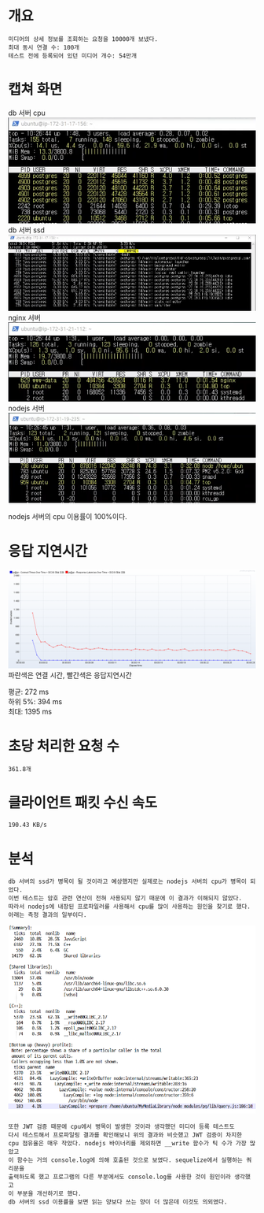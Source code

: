 # 개요
    미디어의 상세 정보를 조회하는 요청을 10000개 보냈다.
    최대 동시 연결 수: 100개
    테스트 전에 등록되어 있던 미디어 개수: 54만개

# 캡쳐 화면  
db 서버 cpu   
![](./image/001/db_cpu.png)   
db 서버 ssd   
![](./image/001/db_storage.png)   
nginx 서버   
![](./image/001/nginx.png)   
nodejs 서버   
![](./image/001/nodejs.png)

nodejs 서버의 cpu 이용률이 100%이다.

# 응답 지연시간   
![](./image/001/connect_response.png)   
파란색은 연결 시간, 빨간색은 응답지연시간

평균: 272 ms   
하위 5%: 394 ms   
최대: 1395 ms   

# 초당 처리한 요청 수
    361.8개

# 클라이언트 패킷 수신 속도
    190.43 KB/s

# 분석
    db 서버의 ssd가 병목이 될 것이라고 예상했지만 실제로는 nodejs 서버의 cpu가 병목이 되었다. 
    이번 테스트는 암호 관련 연산이 전혀 사용되지 않기 때문에 이 결과가 이해되지 않았다.
    따라서 nodejs에 내장된 프로파일러를 사용해서 cpu를 많이 사용하는 원인을 찾기로 했다.
    아래는 측정 결과의 일부이다.    
![](./image/001/profile.png)   

    또한 JWT 검증 때문에 cpu에서 병목이 발생한 것이라 생각했던 미디어 등록 테스트도 
    다시 테스트해서 프로파일링 결과를 확인해보니 위의 결과와 비슷했고 JWT 검증이 차지한 
    cpu 점유율은 매우 작았다. nodejs 바이너리를 제외하면 __write 함수가 틱 수가 가장 많았고 
    이 함수는 거의 console.log에 의해 호출된 것으로 보였다. sequelize에서 실행하는 쿼리문을 
    출력하도록 했고 프로그램의 다른 부분에서도 console.log를 사용한 것이 원인이라 생각했고 
    이 부분을 개선하기로 했다.
    db 서버의 ssd 이용률을 보면 읽는 양보다 쓰는 양이 더 많은데 이것도 의외였다.
    